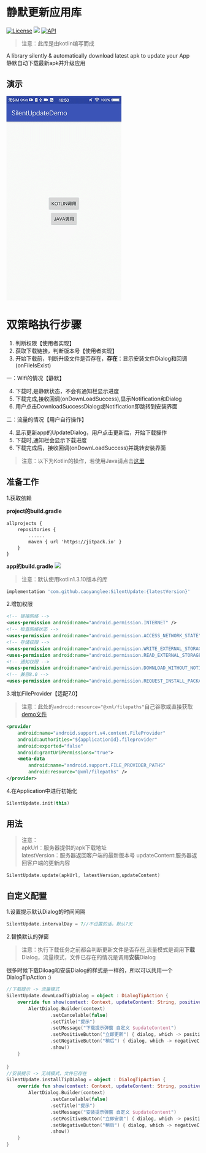 # 静默更新应用库
[![License](https://img.shields.io/badge/license-Apache%202-green.svg)](https://www.apache.org/licenses/LICENSE-2.0)
[![](https://jitpack.io/v/caoyanglee/SilentUpdate.svg)](https://jitpack.io/#caoyanglee/SilentUpdate)
[![API](https://img.shields.io/badge/API-21%2B-brightgreen.svg?style=flat)](https://android-arsenal.com/api?level=21)

> 注意：此库是由kotlin编写而成<br>

A library silently & automatically download latest apk to update your App<br>
静默自动下载最新apk并升级应用

## 演示
![](https://github.com/CaoyangLee/SilentUpdate/blob/master/gif/gif_demo.gif)

# 双策略执行步骤
1. 判断权限【使用者实现】
2. 获取下载链接，判断版本号【使用者实现】
3. 开始下载前，判断升级文件是否存在，**存在**：显示安装文件Dialog和回调(onFileIsExist) 

一：Wifi的情况【静默】<br>

4. 下载时,是静默状态，不会有通知栏显示进度
5. 下载完成,接收回调(onDownLoadSuccess),显示Notification和Dialog
6. 用户点击DownloadSuccessDialog或Notification即跳转到安装界面

二：流量的情况【用户自行操作】<br>

4. 显示更新app的UpdateDialog，用户点击更新后，开始下载操作
5. 下载时,通知栏会显示下载进度
5. 下载完成后，接收回调(onDownLoadSuccess)并跳转安装界面


> 注意：以下为Kotlin的操作，若使用Java请点击[这里](https://github.com/CaoyangLee/SilentUpdateDemo/blob/master/README_JAVA.md)

## 准备工作 
1.获取依赖

**project的build.gradle**

```
allprojects {
    repositories {
        ......        
        maven { url 'https://jitpack.io' }
    }
}
```
**app的build.gradle**
[![](https://jitpack.io/v/caoyanglee/SilentUpdate.svg)](https://jitpack.io/#caoyanglee/SilentUpdate)

> 注意：默认使用kotlin1.3.10版本的库

```gradle
implementation 'com.github.caoyanglee:SilentUpdate:{latestVersion}'
```

2.增加权限

```xml
<!-- 链接网络 -->
<uses-permission android:name="android.permission.INTERNET" />
<!-- 检查网络状态 -->
<uses-permission android:name="android.permission.ACCESS_NETWORK_STATE" />
<!-- 存储权限 -->
<uses-permission android:name="android.permission.WRITE_EXTERNAL_STORAGE" />
<uses-permission android:name="android.permission.READ_EXTERNAL_STORAGE" />
<!-- 通知权限 -->
<uses-permission android:name="android.permission.DOWNLOAD_WITHOUT_NOTIFICATION" />
<!-- 兼容8.0 -->
<uses-permission android:name="android.permission.REQUEST_INSTALL_PACKAGES" />
```       
3.增加FileProvider【适配7.0】

> 注意：此处的```android:resource="@xml/filepaths"```自己谷歌或直接获取[demo文件](https://github.com/CaoyangLee/SilentUpdate/blob/master/app/src/main/res/xml/filepaths.xml)

```xml
<provider
    android:name="android.support.v4.content.FileProvider"
    android:authorities="${applicationId}.fileprovider"
    android:exported="false"
    android:grantUriPermissions="true">
    <meta-data
        android:name="android.support.FILE_PROVIDER_PATHS"
        android:resource="@xml/filepaths" />
</provider>
```


4.在Application中进行初始化

```kotlin
SilentUpdate.init(this)
```

## 用法
> 注意：<br>
apkUrl：服务器提供的apk下载地址<br>
latestVersion：服务器返回客户端的最新版本号
updateContent:服务器返回客户端的更新内容

```kotlin
SilentUpdate.update(apkUrl, latestVersion,updateContent)
```

## 自定义配置
1.设置提示默认Dialog的时间间隔

```kotlin
SilentUpdate.intervalDay = 7//不设置的话，默认7天
```

2.替换默认的弹窗<br>
> 注意：执行下载任务之前都会判断更新文件是否存在,流量模式是调用**下载**Dialog，流量模式，文件已存在的情况是调用**安装**Dialog<br>

很多时候下载Diloag和安装Dialog的样式是一样的，所以可以共用一个DialogTipAction :)

```kotlin
//下载提示 -> 流量模式
SilentUpdate.downLoadTipDialog = object : DialogTipAction {
    override fun show(context: Context, updateContent: String, positiveClick: () -> Unit, negativeClick: () -> Unit) {
        AlertDialog.Builder(context)
                .setCancelable(false)
                .setTitle("提示")
                .setMessage("下载提示弹窗 自定义 $updateContent")
                .setPositiveButton("立即更新") { dialog, which -> positiveClick() }
                .setNegativeButton("稍后") { dialog, which -> negativeClick() }
                .show()
    }

}
//安装提示 -> 无线模式，文件已存在
SilentUpdate.installTipDialog = object : DialogTipAction {
    override fun show(context: Context, updateContent: String, positiveClick: () -> Unit, negativeClick: () -> Unit) {
        AlertDialog.Builder(context)
                .setCancelable(false)
                .setTitle("提示")
                .setMessage("安装提示弹窗 自定义 $updateContent")
                .setPositiveButton("立即安装") { dialog, which -> positiveClick() }
                .setNegativeButton("稍后") { dialog, which -> negativeClick() }
                .show()
    }
}
```

